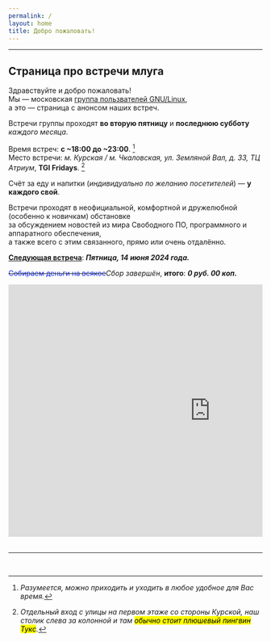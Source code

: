 ```yaml
---
permalink: /
layout: home
title: Добро пожаловать!
---
```



---


## Страница про встречи млуга

Здравствуйте и добро пожаловать!  
Мы — московская [группа пользвателей GNU/Linux](https://ru.wikipedia.org/wiki/Группа_пользователей_Linux),  
а это — страница с анонсом наших встреч.

Встречи группы проходят **во вторую пятницу** и **последнюю субботу**  _каждого месяца_.  

Время встреч: **с ~18:00 до ~23:00**. [^time]  
Место встречи: _м. Курская / м. Чкаловская, ул. Земляной Вал, д. 33, ТЦ Атриум_, **TGI Fridays**. [^place]  

Счёт за еду и напитки (_индивидуально по желанию посетителей_) — **у каждого свой**.  

Встречи проходят в неофициальной, комфортной и дружелюбной (особенно к новичкам) обстановке  
за обсуждением новостей из мира Свободного ПО, программного и аппаратного обеспечения,  
а также всего с этим связанного, прямо или очень отдалённо.

<u><b>Следующая встреча</b></u>: _**Пятница, 14 июня 2024 года.**_

<s><text style="color: #0C27F3">Собираем деньги на всякое</text></s><text><i>Сбор завершён</i>, <b>итого</b>: <i><b>0 руб. 00 коп.</b></i></text>

<div style="position:relative;overflow:hidden;"><a href="https://yandex.ru/maps/213/moscow/?utm_medium=mapframe&utm_source=maps" style="color:#eee;font-size:12px;position:absolute;top:0px;">Москва</a><a href="https://yandex.ru/maps/213/moscow/?indoorLevel=1&ll=37.658183%2C55.757375&utm_medium=mapframe&utm_source=maps&z=17.49" style="color:#eee;font-size:12px;position:absolute;top:14px;">Москва — Яндекс Карты</a><iframe src="https://yandex.ru/map-widget/v1/?indoorLevel=1&ll=37.658183%2C55.757375&z=17.49" width="800" height="500" frameborder="0" allowfullscreen="true" style="position:relative;"></iframe></div>

<br/>

---

<br/>

[^time]: _Разумеется, можно приходить и уходить в любое удобное для Вас время._
[^place]: _Отдельный вход с улицы на первом этаже со стороны Курской, наш столик слева за колонной и там <mark>обычно стоит плюшевый пингвин Тукс</mark>._

